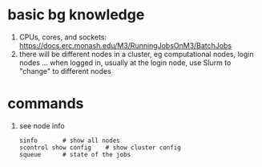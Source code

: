 # basic bg knowledge
1. CPUs, cores, and sockets:
https://docs.erc.monash.edu/M3/RunningJobsOnM3/BatchJobs 
1. there will be different nodes in a cluster, eg computational nodes, login nodes ... when logged in, usually at the login node, use Slurm to "change" to different nodes

# commands
1. see node info
    ```
    sinfo       # show all nodes
    scontrol show config    # show cluster config
    squeue      # state of the jobs
    ```